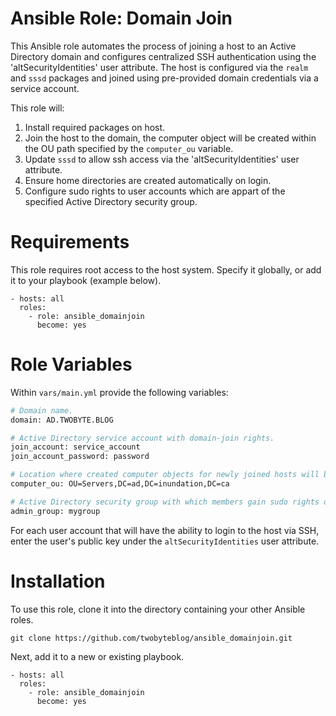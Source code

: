 # Ansible Role: Domain Join

This Ansible role automates the process of joining a host to an Active Directory domain and configures centralized SSH authentication using the 'altSecurityIdentities' user attribute. The host is configured via the ```realm``` and ```sssd``` packages and joined using pre-provided domain credentials via a service account.

This role will:

1. Install required packages on host.
2. Join the host to the domain, the computer object will be created within the OU path specified by the ```computer_ou``` variable.
3. Update ```sssd``` to allow ssh access via the 'altSecurityIdentities' user attribute.
4. Ensure home directories are created automatically on login.
5. Configure sudo rights to user accounts which are appart of the specified Active Directory security group.

# Requirements

This role requires root access to the host system. Specify it globally, or add it to your playbook (example below).

```
- hosts: all
  roles:
    - role: ansible_domainjoin
      become: yes
```

# Role Variables

Within ```vars/main.yml``` provide the following variables:

```bash
# Domain name.
domain: AD.TWOBYTE.BLOG

# Active Directory service account with domain-join rights.
join_account: service_account
join_account_password: password

# Location where created computer objects for newly joined hosts will be placed.
computer_ou: OU=Servers,DC=ad,DC=inundation,DC=ca

# Active Directory security group with which members gain sudo rights over the host.
admin_group: mygroup
```

For each user account that will have the ability to login to the host via SSH, enter the user's public key under the ```altSecurityIdentities``` user attribute.

# Installation

To use this role, clone it into the directory containing your other Ansible roles.

```
git clone https://github.com/twobyteblog/ansible_domainjoin.git
```

Next, add it to a new or existing playbook.

```
- hosts: all
  roles:
    - role: ansible_domainjoin
      become: yes
```